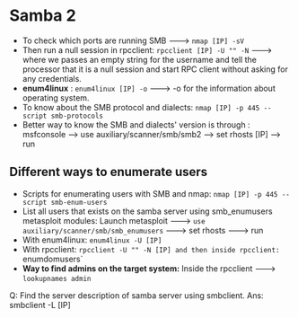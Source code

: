 # Samba 2

* To check which ports are running SMB ---> `nmap [IP] -sV`
* Then run a null session in rpcclient: `rpcclient [IP] -U "" -N`  ---> where we passes an empty string for the username and tell the processor that it is a null session and start RPC client without asking for any credentials.
*  **enum4linux** : `enum4linux [IP] -o` ---> -o for the information about operating system.
*  To know about the SMB protocol and dialects: `nmap [IP] -p 445 --script smb-protocols`
*  Better way to know the SMB and dialects' version is through : msfconsole --> use auxiliary/scanner/smb/smb2 --> set rhosts [IP] --> run

## Different ways to enumerate users
*  Scripts for enumerating users with SMB and nmap: `nmap [IP] -p 445 --script smb-enum-users`
*  List all users that exists on the samba server  using smb_enumusers metasploit modules: Launch metasploit ---> `use auxiliary/scanner/smb/smb_enumusers` ---> set rhosts ---> run
*  With enum4linux: `enum4linux -U [IP]`
*  With rpcclient: `rpcclient -U "" -N [IP] and then inside rpcclient: `enumdomusers`
*  **Way to find admins on the target system:** Inside the rpcclient ---> `lookupnames admin`

Q: Find the server description of samba server using smbclient.
Ans: smbclient -L [IP]

